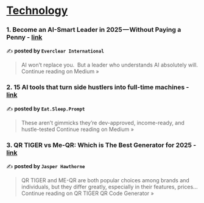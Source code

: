 
<h1><a href=https://medium.com/tag/technology/recommended target="_blank" rel="noopener noreferrer">Technology</a></h1>
<h3>1. Become an AI-Smart Leader in 2025 — Without Paying a Penny - <a href="https://medium.com/@Everclear/become-an-ai-smart-leader-in-2025-without-paying-a-penny-91aa641a2e94?source=rss------technology-5" target="_blank" rel="noopener noreferrer">link</a></h3>

✍️ **posted by `Everclear International`**

<blockquote>AI won’t replace you.
 But a leader who understands AI absolutely will.
Continue reading on Medium »</blockquote>

<h3>2. 15 AI tools that turn side hustlers into full-time machines - <a href="https://medium.com/@eatsleepprompt/15-ai-tools-that-turn-side-hustlers-into-full-time-machines-8f71f3d6f74a?source=rss------technology-5" target="_blank" rel="noopener noreferrer">link</a></h3>

✍️ **posted by `Eat.Sleep.Prompt`**

<blockquote>These aren’t gimmicks they’re dev-approved, income-ready, and hustle-tested
Continue reading on Medium »</blockquote>

<h3>3. QR TIGER vs Me-QR: Which is The Best Generator for 2025 - <a href="https://medium.com/qr-code-generator/qr-tiger-vs-me-qr-which-is-the-best-generator-for-2025-f4c462319a18?source=rss------technology-5" target="_blank" rel="noopener noreferrer">link</a></h3>

✍️ **posted by `Jasper Hawthorne`**

<blockquote>QR TIGER and ME-QR are both popular choices among brands and individuals, but they differ greatly, especially in their features, prices…
Continue reading on QR TIGER QR Code Generator »</blockquote>

